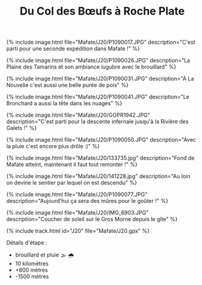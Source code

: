 ﻿---
title: "Du Col des Bœufs à Roche Plate"
permalink: /Mafate/J20/
sidebar:
  nav: "mafate"
enable_tracks: true
---

{% include image.html file="Mafate/J20/P1090017.JPG" description="C'est parti pour une seconde expédition dans Mafate !" %}

{% include image.html file="Mafate/J20/P1090026.JPG" description="La Plaine des Tamarins et son ambiance lugubre avec le brouillard" %}

{% include image.html file="Mafate/J20/P1090031.JPG" description="À La Nouvelle c'est aussi une belle purée de pois" %}

{% include image.html file="Mafate/J20/P1090041.JPG" description="Le Bronchard a aussi la tête dans les nuages" %}

{% include image.html file="Mafate/J20/GOPR1942.JPG" description="C'est parti pour la descente infernale jusqu'à la Rivière des Galets !" %}

{% include image.html file="Mafate/J20/P1090050.JPG" description="Avec la pluie c'est encore plus drôle :)" %}

{% include image.html file="Mafate/J20/133735.jpg" description="Fond de Mafate atteint, maintenant il faut tout remonter !" %}

{% include image.html file="Mafate/J20/141228.jpg" description="Au loin on devine le sentier par lequel on est descendu" %}

{% include image.html file="Mafate/J20/P1090077.JPG" description="Aujourd'hui ça sera des mûres pour le goûter !" %}

{% include image.html file="Mafate/J20/IMG_6903.JPG" description="Coucher de soleil sur le Gros Morne depuis le gîte" %}

{% include track.html id="J20" file="Mafate/J20.gpx" %}

Détails d'étape :
* brouillard et pluie :fog: :cloud_with_rain:
* 10 kilomètres
* +800 mètres
* -1500 mètres
